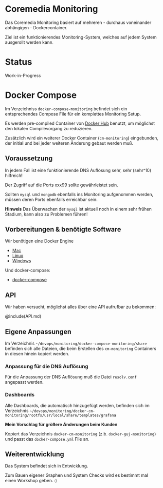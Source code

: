 Coremedia Monitoring
====================

Das Coremedia Monitoring basiert auf mehreren - durchaus voneinander abhängigen - Dockercontainer.

Ziel ist ein funktionierendes Monitoring-System, welches auf jedem System ausgerollt werden kann.


# Status

Work-in-Progress

# Docker Compose

Im Verzeichniss `docker-compose-monitoring` befindet sich ein entsprechendes Compose File für ein komplettes Monitoring Setup.

Es werden pre-compiled Container von [Docker Hub](https://hub.docker.com/r/bodsch/) benutzt, um möglichst den lokalen Compilevorgang zu reduzieren.

Zusätzlich wird ein weiterer Docker Container (`cm-monitoring`) eingebunden, der initial und bei jeder weiteren Änderung gebaut werden muß.


## Voraussetzung

In jedem Fall ist eine funktionierende DNS Auflösung sehr, sehr (sehr^10) hilfreich!

Der Zugriff auf die Ports xxx99 sollte gewährleistet sein.

Sollten `mysql` und `mongodb` ebenfalls ins Monitoring aufgenommen werden, müssen deren Ports ebenfalls erreichbar sein.

**Hinweis** Das Überwachen der `mysql` ist aktuell noch in einem sehr frühen Stadium, kann also zu Problemen führen!


## Vorbereitungen & benötigte Software

Wir benötigen eine Docker Engine

 - [Mac](https://docs.docker.com/engine/installation/mac/)
 - [Linux](https://docs.docker.com/engine/installation/linux/ubuntulinux/)
 - [Windows](https://docs.docker.com/engine/installation/windows/)

Und docker-compose:

 - [docker-compose](https://docs.docker.com/compose/install/)


## API

Wir haben versucht, möglichst alles über eine API aufrufbar zu bekommen:

@include(API.md)


## Eigene Anpassungen

Im Verzeichnis `~/devops/monitoring/docker-compose-monitoring/share` befinden sich alle Dateien, die beim Erstellen des `cm-monitoring` Containers in diesen hinein kopiert werden.

### Anpassung für die DNS Auflösung

Für die Anpassung der DNS Auflösung muß die Datei `resolv.conf` angepasst werden.

### Dashboards

Alle Dashboards, die automatisch hinzugefügt werden, befinden sich im Verzeichnis `~/devops/monitoring/docker-cm-monitoring/rootfs/usr/local/share/templates/grafana`

**Mein Vorschlag für größere Änderungen beim Kunden**

Kopiert das Verzeichnis `docker-cm-monitoring` (z.b. `docker-guj-monitoring`) und passt das `docker-compose.yml` File an.



## Weiterentwicklung

Das System befindet sich in Entwicklung.

Zum Bauen eigener Graphen und System Checks wird es bestimmt mal einen Workshop geben. :)







